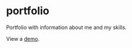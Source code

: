 # portfolio
Portfolio with information about me and my skills.

<html lang="ru">
<body>
	<p>View a <a href="https://igor-muram.github.io/portfolio/index.html">demo</a>.</p>
</body>
</html>

